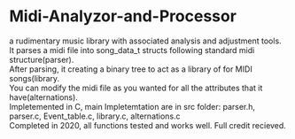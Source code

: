 # Midi-Analyzor-and-Processor
a rudimentary music library with associated analysis and adjustment tools.\
It parses a midi file into song_data_t structs following standard midi structure(parser).\
After parsing, it creating a binary tree to act as a library of for MIDI songs(library.\
You can modify the midi file as you wanted for all the attributes that it have(alternations). \
Impletemented in C, main Impletemtation are in src folder: parser.h, parser.c, Event_table.c, library.c, alternations.c\
Completed in 2020, all functions tested and works well. Full credit recieved.
